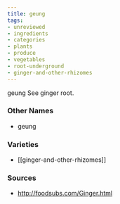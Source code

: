 ```yaml
---
title: geung
tags:
- unreviewed
- ingredients
- categories
- plants
- produce
- vegetables
- root-underground
- ginger-and-other-rhizomes
---
```

geung See ginger root.

### Other Names

* geung

### Varieties

* [[ginger-and-other-rhizomes]]

### Sources
* http://foodsubs.com/Ginger.html
